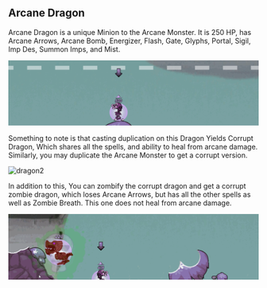 ## Arcane Dragon

Arcane Dragon is a unique Minion to the Arcane Monster. It is 250 HP, has Arcane Arrows, Arcane Bomb, Energizer, Flash, Gate, Glyphs, Portal, Sigil, Imp Des, Summon Imps, and Mist.


![dragon1](https://raw.githubusercontent.com/1IlIl/wikidata/main/arcane_monster/gifs/mon16.gif)


Something to note is that casting duplication on this Dragon Yields Corrupt Dragon, Which shares all the spells, and ability to heal from arcane damage. Similarly, you may duplicate the Arcane Monster to get a corrupt version.


![dragon2](https://raw.githubusercontent.com/1IlIl/wikidata/main/arcane_monster/gifs/mon17.gif)


In addition to this, You can zombify the corrupt dragon and get a corrupt zombie dragon, which loses Arcane Arrows, but has all the other spells as well as Zombie Breath. This one does not heal from arcane damage.


![dragon3](https://raw.githubusercontent.com/1IlIl/wikidata/main/arcane_monster/gifs/mon18.gif)

